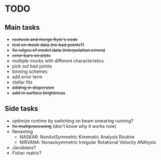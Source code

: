 # TODO

## Main tasks

- ~~recheck and merge Kyle's code~~
- ~~test on mock data (no bad points?)~~
- ~~fix edges of model data (interpolation errors)~~
- ~~error bars on plots~~
- multiple mocks with different characteristics
- pick out bad points
- binning schemes
- add error term
- stellar fits
- ~~adding in dispersion~~
- ~~add in surface brightness~~

## Side tasks

- optimize runtime by switching on beam smearing running?
- ~~fix multiprocessing~~ (don't know why it works now)
- Renaming
    - NASKAR: NonAxiSymmetric Kinematic Analysis Routine
    - NIRVANA: Nonaxisymmetric Irregular Rotational Velocity ANAlysis
- Jacobians?
- Fisher matrix?
